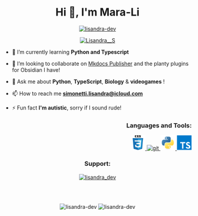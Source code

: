 <h1 align="center">Hi 👋, I'm Mara-Li</h1>

<p align="center"> <a href="https://github.com/ryo-ma/github-profile-trophy"><img src="https://github-profile-trophy.vercel.app/?username=lisandra-dev" alt="lisandra-dev" /></a> </p>

<p align="center"> <a href="https://twitter.com/Lisandra__S" target="blank"><img src="https://img.shields.io/twitter/follow/Lisandra__S?logo=twitter&style=for-the-badge" alt="Lisandra__S" /></a> </p>

- 🌱 I’m currently learning **Python and Typescript**

- 👯 I’m looking to collaborate on [Mkdocs Publisher](https://github.com/ObsidianPublisher/obsidian-github-publisher) and the planty plugins for Obsidian I have!

- 💬 Ask me about **Python**, **TypeScript**, **Biology** & **videogames** !

- 📫 How to reach me **simonetti.lisandra@icloud.com**

- ⚡ Fun fact **I'm autistic**, sorry if I sound rude!


<h3 align="right">Languages and Tools:</h3>
<p align="right"> <a href="https://www.w3schools.com/css/" target="_blank" rel="noreferrer"> <img src="https://raw.githubusercontent.com/devicons/devicon/master/icons/css3/css3-original-wordmark.svg" alt="css3" width="40" height="40"/> </a> <a href="https://git-scm.com/" target="_blank" rel="noreferrer"> <img src="https://www.vectorlogo.zone/logos/git-scm/git-scm-icon.svg" alt="git" width="40" height="40"/> </a> <a href="https://www.python.org" target="_blank" rel="noreferrer"> <img src="https://raw.githubusercontent.com/devicons/devicon/master/icons/python/python-original.svg" alt="python" width="40" height="40"/> </a> <a href="https://www.typescriptlang.org/" target="_blank" rel="noreferrer"> <img src="https://raw.githubusercontent.com/devicons/devicon/master/icons/typescript/typescript-original.svg" alt="typescript" width="40" height="40"/> </a> </p>

<h3 align="center">Support:</h3>
<p align="center"><a href="https://ko-fi.com/lisandra_dev"> <img align="center" src="https://cdn.ko-fi.com/cdn/kofi3.png?v=3" height="50" width="210" alt="lisandra_dev" /></a></p>

<br><br>

<p align="center">
  <img src="https://github-readme-stats.vercel.app/api/top-langs?username=lisandra-dev&show_icons=true&locale=en&layout=compact" alt="lisandra-dev" />
  <img src="https://github-readme-stats.vercel.app/api?username=lisandra-dev&show_icons=true&locale=en" alt="lisandra-dev" />
</p>

